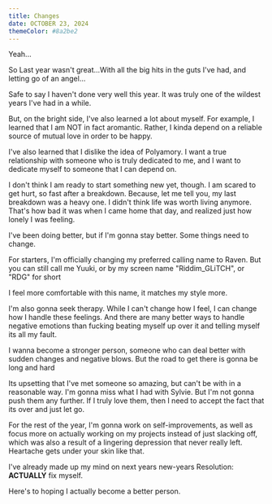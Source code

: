 ```yaml
---
title: Changes
date: OCTOBER 23, 2024
themeColor: #8a2be2
---
```

Yeah...

So Last year wasn't great...With all the big hits in the guts I've had, and letting go of an angel...

Safe to say I haven't done very well this year. It was truly one of the wildest years I've had in a while.

But, on the bright side, I've also learned a lot about myself. For example, I learned that I am NOT in fact aromantic. Rather, I kinda depend on a reliable source of mutual love in order to be happy.

I've also learned that I dislike the idea of Polyamory. I want a true relationship with someone who is truly dedicated to me, and I want to dedicate myself to someone that I can depend on.

I don't think I am ready to start something new yet, though. I am scared to get hurt, so fast after a breakdown. Because, let me tell you, my last breakdown was a heavy one. I didn't think life was worth living anymore. That's how bad it was when I came home that day, and realized just how lonely I was feeling.

I've been doing better, but if I'm gonna stay better. Some things need to change.

For starters, I'm officially changing my preferred calling name to Raven. But you can still call me Yuuki, or by my screen name "Riddim_GLiTCH", or "RDG" for short

I feel more comfortable with this name, it matches my style more.

I'm also gonna seek therapy. While I can't change how I feel, I can change how I handle these feelings. And there are many better ways to handle negative emotions than fucking beating myself up over it and telling myself its all my fault.

I wanna become a stronger person, someone who can deal better with sudden changes and negative blows. But the road to get there is gonna be long and hard

Its upsetting that I've met someone so amazing, but can't be with in a reasonable way. I'm gonna miss what I had with Sylvie. But I'm not gonna push them any further. If I truly love them, then I need to accept the fact that its over and just let go.

For the rest of the year, I'm gonna work on self-improvements, as well as focus more on actually working on my projects instead of just slacking off, which was also a result of a lingering depression that never really left. Heartache gets under your skin like that.

I've already made up my mind on next years new-years Resolution: **ACTUALLY** fix myself.

Here's to hoping I actually become a better person.